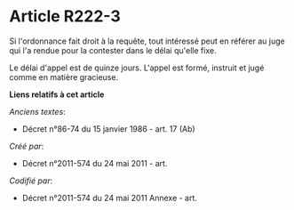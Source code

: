 # Article R222-3

Si l'ordonnance fait droit à la requête, tout intéressé peut en référer au juge qui l'a rendue pour la contester dans le
délai qu'elle fixe.

Le délai d'appel est de quinze jours. L'appel est formé, instruit et jugé comme en matière gracieuse.

**Liens relatifs à cet article**

_Anciens textes_:

  - Décret n°86-74 du 15 janvier 1986 - art. 17 (Ab)

_Créé par_:

  - Décret n°2011-574 du 24 mai 2011  - art.

_Codifié par_:

  - Décret n°2011-574 du 24 mai 2011 Annexe - art.
